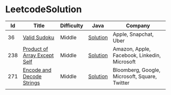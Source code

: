 # LeetcodeSolution

| **Id** | **Title** | **Difficulty** | **Java** | **Company** |
| ------ | --------- | -------------- | ---------- | ---------- |
|  36 | [Valid Sudoku](https://leetcode.com/problems/valid-sudoku/) |  Middle | [Solution](https://github.com/AkshayChandole/LeetcodeSolution/blob/main/src/main/java/ArraysAndHashing/ValidSudoku/Solution.java) | Apple, Snapchat, Uber |
| 238 | [Product of Array Except Self](https://leetcode.com/problems/product-of-array-except-self/description/) |  Middle | [Solution](https://github.com/AkshayChandole/LeetcodeSolution/blob/main/src/main/java/ArraysAndHashing/ProductOfArrayExceptSelf/Solution.java) | Amazon, Apple, Facebook, Linkedin, Microsoft |
| 271 | [Encode and Decode Strings](https://leetcode.com/problems/encode-and-decode-strings/) |  Middle | [Solution](https://github.com/AkshayChandole/LeetcodeSolution/blob/main/src/main/java/ArraysAndHashing/EncodeAndDecodeStrings/Solution.java) | Bloomberg, Google, Microsoft, Square, Twitter |
|   | []() |   | []() |
